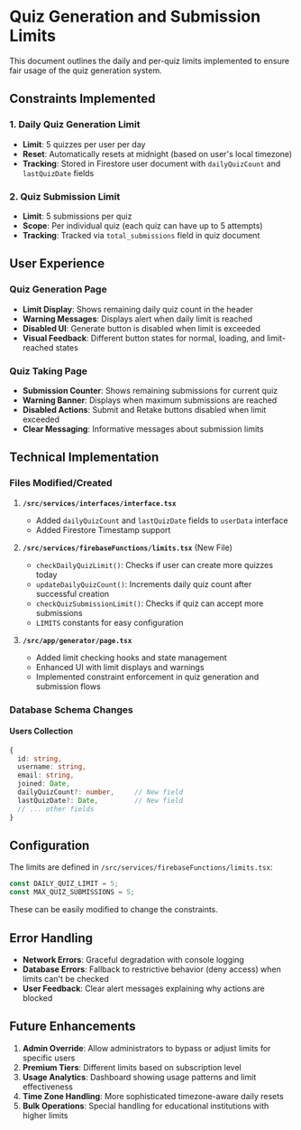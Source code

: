 # Quiz Generation and Submission Limits

This document outlines the daily and per-quiz limits implemented to ensure fair usage of the quiz generation system.

## Constraints Implemented

### 1. Daily Quiz Generation Limit
- **Limit**: 5 quizzes per user per day
- **Reset**: Automatically resets at midnight (based on user's local timezone)
- **Tracking**: Stored in Firestore user document with `dailyQuizCount` and `lastQuizDate` fields

### 2. Quiz Submission Limit
- **Limit**: 5 submissions per quiz
- **Scope**: Per individual quiz (each quiz can have up to 5 attempts)
- **Tracking**: Tracked via `total_submissions` field in quiz document

## User Experience

### Quiz Generation Page
- **Limit Display**: Shows remaining daily quiz count in the header
- **Warning Messages**: Displays alert when daily limit is reached
- **Disabled UI**: Generate button is disabled when limit is exceeded
- **Visual Feedback**: Different button states for normal, loading, and limit-reached states

### Quiz Taking Page
- **Submission Counter**: Shows remaining submissions for current quiz
- **Warning Banner**: Displays when maximum submissions are reached
- **Disabled Actions**: Submit and Retake buttons disabled when limit exceeded
- **Clear Messaging**: Informative messages about submission limits

## Technical Implementation

### Files Modified/Created

1. **`/src/services/interfaces/interface.tsx`**
   - Added `dailyQuizCount` and `lastQuizDate` fields to `userData` interface
   - Added Firestore Timestamp support

2. **`/src/services/firebaseFunctions/limits.tsx`** (New File)
   - `checkDailyQuizLimit()`: Checks if user can create more quizzes today
   - `updateDailyQuizCount()`: Increments daily quiz count after successful creation
   - `checkQuizSubmissionLimit()`: Checks if quiz can accept more submissions
   - `LIMITS` constants for easy configuration

3. **`/src/app/generator/page.tsx`**
   - Added limit checking hooks and state management
   - Enhanced UI with limit displays and warnings
   - Implemented constraint enforcement in quiz generation and submission flows

### Database Schema Changes

#### Users Collection
```typescript
{
  id: string,
  username: string,
  email: string,
  joined: Date,
  dailyQuizCount?: number,     // New field
  lastQuizDate?: Date,         // New field
  // ... other fields
}
```

## Configuration

The limits are defined in `/src/services/firebaseFunctions/limits.tsx`:

```typescript
const DAILY_QUIZ_LIMIT = 5;
const MAX_QUIZ_SUBMISSIONS = 5;
```

These can be easily modified to change the constraints.

## Error Handling

- **Network Errors**: Graceful degradation with console logging
- **Database Errors**: Fallback to restrictive behavior (deny access) when limits can't be checked
- **User Feedback**: Clear alert messages explaining why actions are blocked

## Future Enhancements

1. **Admin Override**: Allow administrators to bypass or adjust limits for specific users
2. **Premium Tiers**: Different limits based on subscription level
3. **Usage Analytics**: Dashboard showing usage patterns and limit effectiveness
4. **Time Zone Handling**: More sophisticated timezone-aware daily resets
5. **Bulk Operations**: Special handling for educational institutions with higher limits
